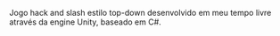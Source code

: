 Jogo hack and slash estilo top-down desenvolvido em meu tempo livre através da engine Unity, baseado em C#.
